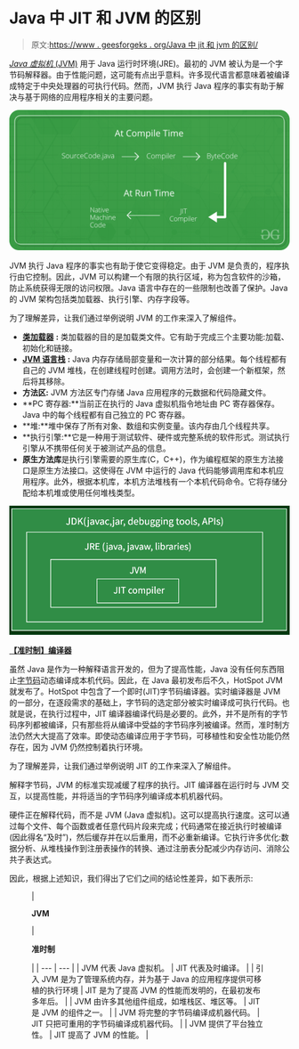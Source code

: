 # Java 中 JIT 和 JVM 的区别

> 原文:[https://www . geesforgeks . org/Java 中 jit 和 jvm 的区别/](https://www.geeksforgeeks.org/difference-between-jit-and-jvm-in-java/)

[*Java 虚拟机* (JVM)](https://www.geeksforgeeks.org/jvm-works-jvm-architecture/) 用于 Java 运行时环境(JRE)。最初的 JVM 被认为是一个字节码解释器。由于性能问题，这可能有点出乎意料。许多现代语言都意味着被编译成特定于中央处理器的可执行代码。然而，JVM 执行 Java 程序的事实有助于解决与基于网络的应用程序相关的主要问题。

![](img/9c835e6e24235f59be4478a61c5a693f.png)

JVM 执行 Java 程序的事实也有助于使它变得稳定。由于 JVM 是负责的，程序执行由它控制。因此，JVM 可以构建一个有限的执行区域，称为包含软件的沙箱，防止系统获得无限的访问权限。Java 语言中存在的一些限制也改善了保护。Java 的 JVM 架构包括类加载器、执行引擎、内存字段等。

为了理解差异，让我们通过举例说明 JVM 的工作来深入了解组件。

*   [**类加载器**](https://www.geeksforgeeks.org/classloader-in-java/) **:** 类加载器的目的是加载类文件。它有助于完成三个主要功能:加载、初始化和链接。
*   [**JVM 语言栈**](https://www.geeksforgeeks.org/java-virtual-machine-jvm-stack-area/) **:** Java 内存存储局部变量和一次计算的部分结果。每个线程都有自己的 JVM 堆栈，在创建线程时创建。调用方法时，会创建一个新框架，然后将其移除。
*   **方法区:** JVM 方法区专门存储 Java 应用程序的元数据和代码隐藏文件。
*   **PC 寄存器:**当前正在执行的 Java 虚拟机指令地址由 PC 寄存器保存。Java 中的每个线程都有自己独立的 PC 寄存器。
*   **堆:**堆中保存了所有对象、数组和实例变量。该内存由几个线程共享。
*   **执行引擎:**它是一种用于测试软件、硬件或完整系统的软件形式。测试执行引擎从不携带任何关于被测试产品的信息。
*   **原生方法库**是执行引擎需要的原生库(C，C++)，作为编程框架的原生方法接口是原生方法接口。这使得在 JVM 中运行的 Java 代码能够调用库和本机应用程序。此外，根据本机库，本机方法堆栈有一个本机代码命令。它将存储分配给本机堆或使用任何堆栈类型。

![](img/19dfd51d3e43b5e62002308e4a7d6739.png)

[**【准时制】编译器**](https://www.geeksforgeeks.org/just-in-time-compiler/)

虽然 Java 是作为一种解释语言开发的，但为了提高性能，Java 没有任何东西阻止[字节码](https://www.geeksforgeeks.org/generate-byte-code-file-python/)动态编译成本机代码。因此，在 Java 最初发布后不久，HotSpot JVM 就发布了。HotSpot 中包含了一个即时(JIT)字节码编译器。实时编译器是 JVM 的一部分，在逐段需求的基础上，字节码的选定部分被实时编译成可执行代码。也就是说，在执行过程中，JIT 编译器编译代码是必要的。此外，并不是所有的字节码序列都被编译，只有那些将从编译中受益的字节码序列被编译。然而，准时制方法仍然大大提高了效率。即使动态编译应用于字节码，可移植性和安全性功能仍然存在，因为 JVM 仍然控制着执行环境。

为了理解差异，让我们通过举例说明 JIT 的工作来深入了解组件。

解释字节码，JVM 的标准实现减缓了程序的执行。JIT 编译器在运行时与 JVM 交互，以提高性能，并将适当的字节码序列编译成本机机器代码。

硬件正在解释代码，而不是 JVM (Java 虚拟机)。这可以提高执行速度。这可以通过每个文件、每个函数或者任意代码片段来完成；代码通常在接近执行时被编译(因此得名“及时”)，然后缓存并在以后重用，而不必重新编译。它执行许多优化:数据分析、从堆栈操作到注册表操作的转换、通过注册表分配减少内存访问、消除公共子表达式。

因此，根据上述知识，我们得出了它们之间的结论性差异，如下表所示:

<figure class="table">

| 

**JVM**

 | 

**准时制**

 |
| --- | --- |
| JVM 代表 Java 虚拟机。 | JIT 代表及时编译。 |
| 引入 JVM 是为了管理系统内存，并为基于 Java 的应用程序提供可移植的执行环境 | JIT 是为了提高 JVM 的性能而发明的，在最初发布多年后。 |
| JVM 由许多其他组件组成，如堆栈区、堆区等。 | JIT 是 JVM 的组件之一。 |
| JVM 将完整的字节码编译成机器代码。 | JIT 只把可重用的字节码编译成机器代码。 |
| JVM 提供了平台独立性。 | JIT 提高了 JVM 的性能。 |

</figure>